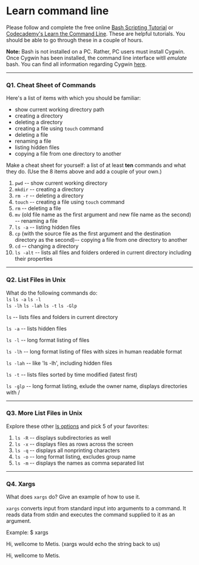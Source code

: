 # Learn command line

Please follow and complete the free online [Bash Scripting Tutorial](https://ryanstutorials.net/bash-scripting-tutorial/) or [Codecademy's Learn the Command Line](https://www.codecademy.com/learn/learn-the-command-line). These are helpful tutorials. You should be able to go through these in a couple of hours.

**Note:** Bash is not installed on a PC. Rather, PC users must install Cygwin. Once Cygwin has been installed, the command line interface witll _emulate_ bash. You can find all information regarding Cygwin [here](https://www.cygwin.com/).

---

### Q1.  Cheat Sheet of Commands  

Here's a list of items with which you should be familiar:  
* show current working directory path
* creating a directory
* deleting a directory
* creating a file using `touch` command
* deleting a file
* renaming a file
* listing hidden files
* copying a file from one directory to another

Make a cheat sheet for yourself: a list of at least **ten** commands and what they do.  (Use the 8 items above and add a couple of your own.)  

> > 
1. `pwd` -- show current working directory 
2. `mkdir` -- creating a directory
3. `rm -r` -- deleting a directory
4. `touch` -- creating a file using `touch` command
5. `rm` -- deleting a file
6. `mv` (old file name as the first argument and new file name as the second) -- renaming a file
7. `ls -a` -- listing hidden files
8. `cp` (with the source file as the first argument and the destination directory as the second)-- copying a file from one directory to another
9. `cd` -- changing a directory
10. `ls -alt` -- lists all files and folders ordered in current directory including their properties 

---

### Q2.  List Files in Unix   

What do the following commands do:  
`ls` 
`ls -a` 
`ls -l`  
`ls -lh` 
`ls -lah` 
`ls -t` 
`ls -Glp`  

> > 
`ls` -- lists files and folders in current directory 

`ls -a`  -- lists hidden files

`ls -l`  -- long format listing of files

`ls -lh`  -- long format listing of files with sizes in human readable format

`ls -lah` -- like 'ls -lh', including hidden files

`ls -t` -- lists files sorted by time modified (latest first)

`ls -glp`  -- long format listing, exlude the owner name, displays directories with /


---

### Q3.  More List Files in Unix  

Explore these other [ls options](http://www.techonthenet.com/unix/basic/ls.php) and pick 5 of your favorites:

> > 
1. `ls -R` -- displays subdirectories as well
2. `ls -x` -- displays files as rows across the screen
3. `ls -q` -- displays all nonprinting characters
4. `ls -o` -- long format listing, excludes group name
5. `ls -m` -- displays the names as comma separated list

---

### Q4.  Xargs   

What does `xargs` do? Give an example of how to use it.

> > 
`xargs` converts input from standard input into arguments to a command. It reads data from stdin and executes the command supplied to it as an argument. 

Example:
$ xargs

Hi, wellcome to Metis. (xargs would echo the string back to us)

Hi, wellcome to Metis.



 

